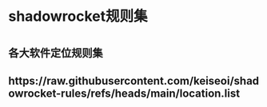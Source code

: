 <h1>shadowrocket规则集<h1>
<h2>各大软件定位规则集<h2>
https://raw.githubusercontent.com/keiseoi/shadowrocket-rules/refs/heads/main/location.list
